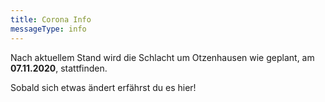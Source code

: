 ```yaml
---
title: Corona Info
messageType: info
---
```


Nach aktuellem Stand wird die Schlacht um Otzenhausen wie geplant, am **07.11.2020**, stattfinden.

Sobald sich etwas ändert erfährst du es hier!
